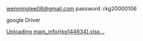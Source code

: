 
wenminglee06@gmail.com
password  :rkg20000106

google Driver

[Uploading main_info(rkg144634).xlsx…]()
